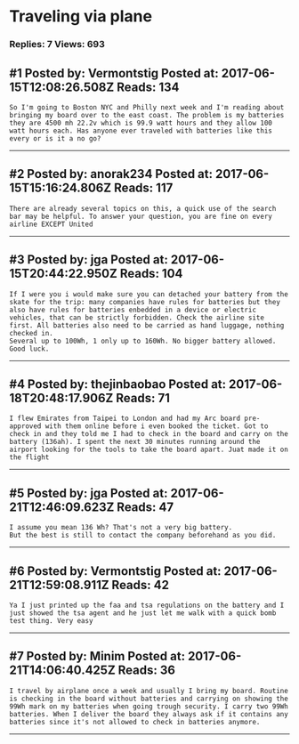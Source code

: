 # Traveling via plane

### Replies: 7 Views: 693

## \#1 Posted by: Vermontstig Posted at: 2017-06-15T12:08:26.508Z Reads: 134

```
So I'm going to Boston NYC and Philly next week and I'm reading about bringing my board over to the east coast. The problem is my batteries they are 4500 mh 22.2v which is 99.9 watt hours and they allow 100 watt hours each. Has anyone ever traveled with batteries like this every or is it a no go?
```

---
## \#2 Posted by: anorak234 Posted at: 2017-06-15T15:16:24.806Z Reads: 117

```
There are already several topics on this, a quick use of the search bar may be helpful. To answer your question, you are fine on every airline EXCEPT United
```

---
## \#3 Posted by: jga Posted at: 2017-06-15T20:44:22.950Z Reads: 104

```
If I were you i would make sure you can detached your battery from the skate for the trip: many companies have rules for batteries but they also have rules for batteries enbedded in a device or electric vehicles, that can be strictly forbidden. Check the airline site first. All batteries also need to be carried as hand luggage, nothing checked in. 
Several up to 100Wh, 1 only up to 160Wh. No bigger battery allowed.
Good luck.
```

---
## \#4 Posted by: thejinbaobao Posted at: 2017-06-18T20:48:17.906Z Reads: 71

```
I flew Emirates from Taipei to London and had my Arc board pre-approved with them online before i even booked the ticket. Got to check in and they told me I had to check in the board and carry on the battery (136ah). I spent the next 30 minutes running around the airport looking for the tools to take the board apart. Juat made it on the flight
```

---
## \#5 Posted by: jga Posted at: 2017-06-21T12:46:09.623Z Reads: 47

```
I assume you mean 136 Wh? That's not a very big battery.
But the best is still to contact the company beforehand as you did.
```

---
## \#6 Posted by: Vermontstig Posted at: 2017-06-21T12:59:08.911Z Reads: 42

```
Ya I just printed up the faa and tsa regulations on the battery and I just showed the tsa agent and he just let me walk with a quick bomb test thing. Very easy
```

---
## \#7 Posted by: Minim Posted at: 2017-06-21T14:06:40.425Z Reads: 36

```
I travel by airplane once a week and usually I bring my board. Routine is checking in the board without batteries and carrying on showing the 99Wh mark on my batteries when going trough security. I carry two 99Wh batteries. When I deliver the board they always ask if it contains any batteries since it's not allowed to check in batteries anymore.
```

---
